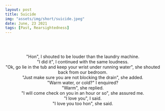 ```yaml
---
layout: post
title: Suicide
img: "assets/img/short/suicide.jpeg"
date: June, 23 2021
tags: [Past, Rearsightedness]
---
```

  
<br><br>
<div align="center">

"Hon", I shouted to be louder than the laundry machine. <br>
"I did it", I continued with the same loudness. <br>
"Ok, go lie in the tub and keep your wrist under running water", she shouted back from our bedroom. <br>
"Just make sure you are not blocking the drain", she added.  <br>
"Warm water, or cold?" I enquired?<br>
"Warm", she replied.<br>
"I will come check on you in an hour or so", she assured me.<br>
"I love you", I said.<br>
"I love you too hon", she said.<br>





</div>
<br><br>
<br><br>
<br><br>
<br><br>
<br><br>
<br><br>
